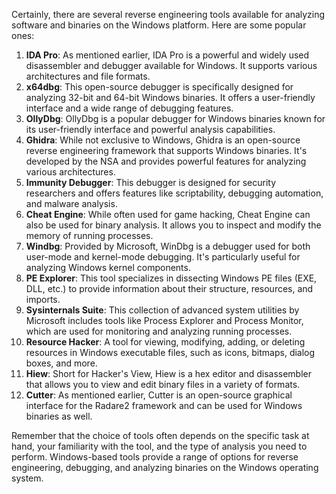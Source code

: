 Certainly, there are several reverse engineering tools available for analyzing software and binaries on the Windows platform. Here are some popular ones:

1. **IDA Pro**: As mentioned earlier, IDA Pro is a powerful and widely used disassembler and debugger available for Windows. It supports various architectures and file formats.
2. **x64dbg**: This open-source debugger is specifically designed for analyzing 32-bit and 64-bit Windows binaries. It offers a user-friendly interface and a wide range of debugging features.
3. **OllyDbg**: OllyDbg is a popular debugger for Windows binaries known for its user-friendly interface and powerful analysis capabilities.
4. **Ghidra**: While not exclusive to Windows, Ghidra is an open-source reverse engineering framework that supports Windows binaries. It's developed by the NSA and provides powerful features for analyzing various architectures.
5. **Immunity Debugger**: This debugger is designed for security researchers and offers features like scriptability, debugging automation, and malware analysis.
6. **Cheat Engine**: While often used for game hacking, Cheat Engine can also be used for binary analysis. It allows you to inspect and modify the memory of running processes.
7. **Windbg**: Provided by Microsoft, WinDbg is a debugger used for both user-mode and kernel-mode debugging. It's particularly useful for analyzing Windows kernel components.
8. **PE Explorer**: This tool specializes in dissecting Windows PE files (EXE, DLL, etc.) to provide information about their structure, resources, and imports.
9. **Sysinternals Suite**: This collection of advanced system utilities by Microsoft includes tools like Process Explorer and Process Monitor, which are used for monitoring and analyzing running processes.
10. **Resource Hacker**: A tool for viewing, modifying, adding, or deleting resources in Windows executable files, such as icons, bitmaps, dialog boxes, and more.
11. **Hiew**: Short for Hacker's View, Hiew is a hex editor and disassembler that allows you to view and edit binary files in a variety of formats.
12. **Cutter**: As mentioned earlier, Cutter is an open-source graphical interface for the Radare2 framework and can be used for Windows binaries as well.

Remember that the choice of tools often depends on the specific task at hand, your familiarity with the tool, and the type of analysis you need to perform. Windows-based tools provide a range of options for reverse engineering, debugging, and analyzing binaries on the Windows operating system.